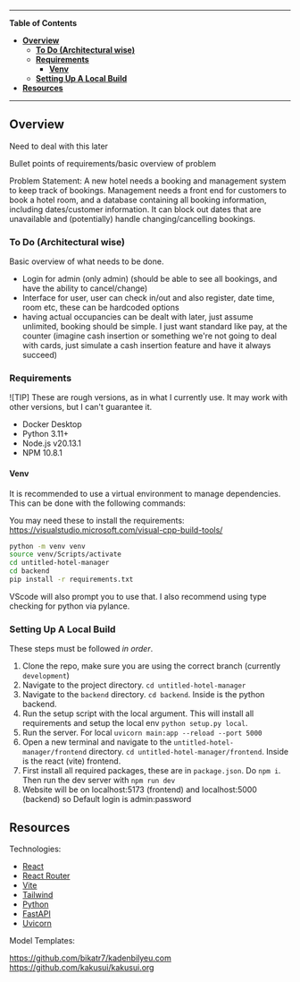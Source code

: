 ---------------------------------------------------------------------------------------------------------------------------------------------------
**Table of Contents**

- [**Overview**](#overview)
  - [**To Do (Architectural wise)**](#to-do-architectural-wise)
  - [**Requirements**](#requirements)
    - [**Venv**](#venv)
  - [**Setting Up A Local Build**](#setting-up-a-local-build)
- [**Resources**](#resources)

---------------------------------------------------------------------------------------------------------------------------------------------------

## **Overview**<a name="overview"></a>

Need to deal with this later

Bullet points of requirements/basic overview of problem

Problem Statement: 
A new hotel needs a booking and management system to keep track of bookings. Management needs a front end for customers to book a hotel room, and a database containing all booking information, including dates/customer information. It can block out dates that are unavailable and (potentially) handle changing/cancelling bookings.

### **To Do (Architectural wise)**<a name="to-do-architectural-wise"></a>

Basic overview of what needs to be done.

- Login for admin (only admin) (should be able to see all bookings, and have the ability to cancel/change)
- Interface for user, user can check in/out and also register, date time, room etc, these can be hardcoded options
- having actual occupancies can be dealt with later, just assume unlimited, booking should be simple. I just want standard like pay, at the counter (imagine cash insertion or something we're not going to deal with cards, just simulate a cash insertion feature and have it always succeed)

### **Requirements**<a name="requirements"></a>

![TIP] These are rough versions, as in what I currently use. It may work with other versions, but I can't guarantee it.

- Docker Desktop
- Python 3.11+
- Node.js v20.13.1
- NPM 10.8.1

#### **Venv**

It is recommended to use a virtual environment to manage dependencies. This can be done with the following commands:

You may need these to install the requirements:
https://visualstudio.microsoft.com/visual-cpp-build-tools/

```bash
python -m venv venv
source venv/Scripts/activate
cd untitled-hotel-manager
cd backend
pip install -r requirements.txt
```

VScode will also prompt you to use that. I also recommend using type checking for python via pylance.

### **Setting Up A Local Build**<a name="setting-up-a-local-build"></a>

These steps must be followed _in order_.

1. Clone the repo, make sure you are using the correct branch (currently `development`)
2. Navigate to the project directory. `cd untitled-hotel-manager`
3. Navigate to the `backend` directory. `cd backend`. Inside is the python backend.
4. Run the setup script with the local argument. This will install all requirements and setup the local env `python setup.py local`.
5. Run the server. For local `uvicorn main:app --reload --port 5000`
6. Open a new terminal and navigate to the `untitled-hotel-manager/frontend` directory. `cd untitled-hotel-manager/frontend`. Inside is the react (vite) frontend.
7. First install all required packages, these are in `package.json`. Do `npm i`. Then run the dev server with `npm run dev`
8. Website will be on localhost:5173 (frontend) and localhost:5000 (backend)
so
Default login is admin:password

## **Resources**

Technologies:

- [React](https://react.dev/)
- [React Router](https://reactrouter.com/en/main)
- [Vite](https://vitejs.dev/)
- [Tailwind](https://tailwindcss.com/)
- [Python](https://www.python.org/)
- [FastAPI](https://fastapi.tiangolo.com/)
- [Uvicorn](https://www.uvicorn.org/)

Model Templates:

  https://github.com/bikatr7/kadenbilyeu.com
  https://github.com/kakusui/kakusui.org